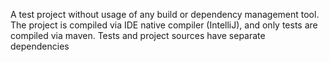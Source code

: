 A test project without usage of any build or dependency management tool. The project is compiled via IDE native compiler (IntelliJ), and only tests are compiled via maven. Tests and project sources have separate dependencies
